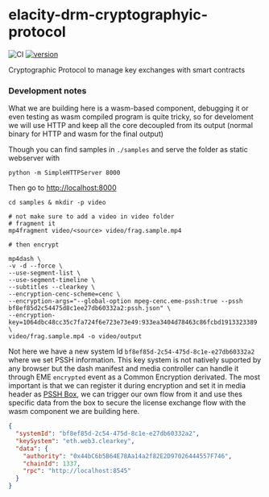# elacity-drm-cryptographyic-protocol

![CI](https://github.com/WAUIO/elacity-drm-cryptographyic-protocol/actions/workflows/release.yml/badge.svg)
[![version](https://badge.fury.io/js/@elacity-js%2Fcrypto-protocol.svg)](https://badge.fury.io/js/@elacity-js%2Fcrypto-protocol?style=for-the-badge&logo=appveyor)


Cryptographic Protocol to manage key exchanges with smart contracts

### Development notes
What we are building here is a wasm-based component, debugging it or even testing as wasm compiled program is quite tricky, so for develoment we will use HTTP and keep all the core decoupled from its output (normal binary for HTTP and wasm for the final output)

Though you can find samples in `./samples` and serve the folder as static webserver with 
```shell
python -m SimpleHTTPServer 8000
```

Then go to [http://localhost:8000](http://localhost:8000)

```shell
cd samples & mkdir -p video

# not make sure to add a video in video folder
# fragment it
mp4fragment video/<source> video/frag.sample.mp4

# then encrypt

mp4dash \
-v -d --force \
--use-segment-list \
--use-segment-timeline \
--subtitles --clearkey \
--encryption-cenc-scheme=cenc \
--encryption-args="--global-option mpeg-cenc.eme-pssh:true --pssh bf8ef85d2c54475d8c1ee27db60332a2:pssh.json" \
--encryption-key=1064dbc48cc35c7fa724f6e723e73e49:933ea3404d78463c86fcbd1913323389 \
video/frag.sample.mp4 -o video/output
```

Not here we have a new system Id `bf8ef85d-2c54-475d-8c1e-e27db60332a2` where we set PSSH information. This key system is not natively suported by any browser but the dash manifest and media controller can handle it through EME `encrypted` event as a Common Encryption derivated. The most important is that we can register it during encryption and set it in media header as [PSSH Box](https://www.w3.org/TR/eme-initdata-cenc/#common-system), we can trigger our own flow from it and use thes specific data from the box to secure the license exchange flow with the wasm component we are building here.

```json
{
  "systemId": "bf8ef85d-2c54-475d-8c1e-e27db60332a2",
  "keySystem": "eth.web3.clearkey",
  "data": {
    "authority": "0x44bC6b5B64E78Aa14a2f82E2D97026444557F746",
    "chainId": 1337,
    "rpc": "http://localhost:8545"
  }
}
```